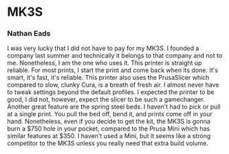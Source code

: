# MK3S
### Nathan Eads
I was very lucky that I did not have to pay for my MK3S. I founded a company last summer and technically it belongs to that company and not to me. Nonetheless, I am the one who uses it.
This printer is straight up reliable. For most prints, I start the print and come back when its done. It's smart, it's fast, it's reliable.
This printer also uses the PrusaSlicer which compared to slow, clunky Cura, is a breath of fresh air. I almost never have to tweak settings beyond the default profiles. I expected the printer to be good, I did not, however, expect the slicer to be such a gamechanger.
Another great feature are the spring steel beds. I haven't had to pick or pull at a single print. You pull the bed off, bend it, and prints come off in your hand.
Nonetheless, even if you decide to get the kit, the MK3S is gonna burn a $750 hole in your pocket, compared to the Prusa Mini which has similar features at $350. I haven't used a Mini, but it seems like a strong competitor to the MK3S unless you really need that extra build volume.
